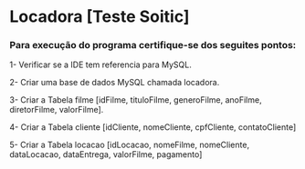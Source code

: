 # Locadora [Teste Soitic]

### Para execução do programa certifique-se dos seguites pontos:

1- Verificar se a IDE tem referencia para MySQL.

2- Criar uma base de dados MySQL chamada locadora.

3- Criar a Tabela filme [idFilme, tituloFilme, generoFilme, anoFilme, diretorFilme, valorFilme].

4- Criar a Tabela cliente [idCliente, nomeCliente, cpfCliente, contatoCliente]

5- Criar a Tabela locacao [idLocacao, nomeFilme, nomeCliente, dataLocacao, dataEntrega, valorFilme, pagamento]
